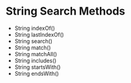 # String Search Methods

- String indexOf()
- String lastIndexOf()
- String search()
- String match()
- String matchAll()
- String includes()
- String startsWith()
- String endsWith()

&nbsp;

&nbsp;

&nbsp;

&nbsp;

&nbsp;

&nbsp;

&nbsp;

&nbsp;

&nbsp;

&nbsp;

&nbsp;

